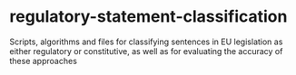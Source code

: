 # regulatory-statement-classification
Scripts, algorithms and files for classifying sentences in EU legislation as either regulatory or constitutive, as well as for evaluating the accuracy of these approaches

